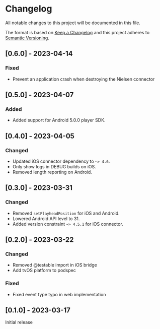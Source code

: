 # Changelog

All notable changes to this project will be documented in this file.

The format is based on [Keep a Changelog](http://keepachangelog.com/en/1.0.0/)
and this project adheres to [Semantic Versioning](http://semver.org/spec/v2.0.0.html).

## [0.6.0] - 2023-04-14

### Fixed

- Prevent an application crash when destroying the Nielsen connector

## [0.5.0] - 2023-04-07

### Added

- Added support for Android 5.0.0 player SDK.

## [0.4.0] - 2023-04-05

### Changed

- Updated iOS connector dependency to `~> 4.6`.
- Only show logs in DEBUG builds on iOS.
- Removed length reporting on Android.

## [0.3.0] - 2023-03-31

### Changed

- Removed `setPlayheadPosition` for iOS and Android.
- Lowered Android API level to 31.
- Added version constraint `~> 4.5.1` for iOS connector.

## [0.2.0] - 2023-03-22

### Changed

- Removed @testable import in iOS bridge
- Add tvOS platform to podspec

### Fixed

- Fixed event type typo in web implementation

## [0.1.0] - 2023-03-17

Initial release
